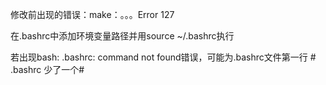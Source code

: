 修改前出现的错误：make：。。。Error 127

在.bashrc中添加环境变量路径并用source ~/.bashrc执行

若出现bash: .bashrc: command not found错误，可能为.bashrc文件第一行 # .bashrc 少了一个#

